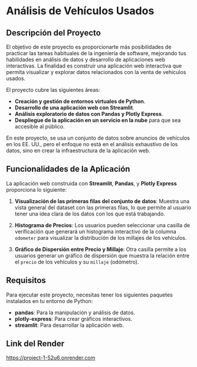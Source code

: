 # Análisis de Vehículos Usados

## Descripción del Proyecto

El objetivo de este proyecto es proporcionarte más posibilidades de practicar las tareas habituales de la ingeniería de software, mejorando tus habilidades en análisis de datos y desarrollo de aplicaciones web interactivas. La finalidad es construir una aplicación web interactiva que permita visualizar y explorar datos relacionados con la venta de vehículos usados.

El proyecto cubre las siguientes áreas:
- **Creación y gestión de entornos virtuales de Python**.
- **Desarrollo de una aplicación web con Streamlit**.
- **Análisis exploratorio de datos con Pandas y Plotly Express**.
- **Despliegue de la aplicación en un servicio en la nube** para que sea accesible al público.

En este proyecto, se usa un conjunto de datos sobre anuncios de vehículos en los EE. UU., pero el enfoque no está en el análisis exhaustivo de los datos, sino en crear la infraestructura de la aplicación web.

## Funcionalidades de la Aplicación

La aplicación web construida con **Streamlit**, **Pandas**, y **Plotly Express** proporciona lo siguiente:

1. **Visualización de las primeras filas del conjunto de datos**: Muestra una vista general del dataset con las primeras filas, lo que permite al usuario tener una idea clara de los datos con los que está trabajando.
   
2. **Histograma de Precios**: Los usuarios pueden seleccionar una casilla de verificación que generará un histograma interactivo de la columna `odometer` para visualizar la distribución de los millajes de los vehículos.

3. **Gráfico de Dispersión entre Precio y Millaje**: Otra casilla permite a los usuarios generar un gráfico de dispersión que muestra la relación entre el `precio` de los vehículos y su `millaje` (odómetro).

## Requisitos

Para ejecutar este proyecto, necesitas tener los siguientes paquetes instalados en tu entorno de Python:

- **pandas**: Para la manipulación y análisis de datos.
- **plotly-express**: Para crear gráficos interactivos.
- **streamlit**: Para desarrollar la aplicación web.

## Link del Render
https://project-1-52u6.onrender.com